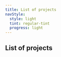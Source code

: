 ```yaml
---
title: List of projects
navStyle:
  style: light
  tint: regular-tint
  progress: light
---
```


## List of projects

<ProjectList/>
